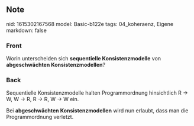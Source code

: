 ## Note
nid: 1615302167568
model: Basic-b122e
tags: 04_koheraenz, Eigene
markdown: false

### Front
Worin unterscheiden sich <b>sequentielle Konsistenzmodelle</b> von
<b>abgeschwächten Konsistenzmodellen</b>?

### Back
Sequentielle Konsistenzmodelle halten Programmordnung hinsichtlich R → W, W → R, R → R, W → W ein.<div>
</div><div>Bei <b>abgeschwächten Konsistenzmodellen</b> wird nun erlaubt, dass man die Programmordnung verletzt.</div>
